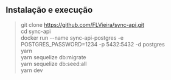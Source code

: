 ## Instalação e execução

> git clone https://github.com/FLVieira/sync-api.git \
> cd sync-api \
> docker run --name sync-api-postgres -e POSTGRES_PASSWORD=1234 -p 5432:5432 -d postgres \
> yarn \
> yarn sequelize db:migrate \
> yarn sequelize db:seed:all \
> yarn dev

